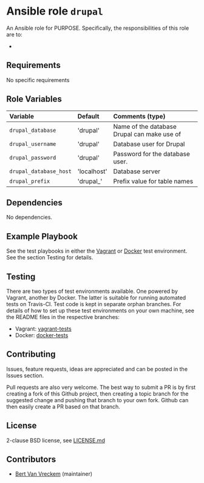 # Ansible role `drupal`

An Ansible role for PURPOSE. Specifically, the responsibilities of this role are to:

-

## Requirements

No specific requirements

## Role Variables


| Variable               | Default     | Comments (type)                             |
| :---                   | :---        | :---                                        |
| `drupal_database`      | 'drupal'    | Name of the database Drupal can make use of |
| `drupal_username`      | 'drupal'    | Database user for Drupal                    |
| `drupal_password`      | 'drupal'    | Password for the database user.             |
| `drupal_database_host` | 'localhost' | Database server                             |
| `drupal_prefix`        | 'drupal_'   | Prefix value for table names                |

## Dependencies

No dependencies.

## Example Playbook

See the test playbooks in either the [Vagrant](https://github.com/bertvv/ansible-role-drupal/blob/vagrant-tests/test.yml) or [Docker](https://github.com/bertvv/ansible-role-drupal/blob/docker-tests/test.yml) test environment. See the section Testing for details.

## Testing

There are two types of test environments available. One powered by Vagrant, another by Docker. The latter is suitable for running automated tests on Travis-CI. Test code is kept in separate orphan branches. For details of how to set up these test environments on your own machine, see the README files in the respective branches:

- Vagrant: [vagrant-tests](https://github.com/bertvv/ansible-role-drupal/tree/vagrant-tests)
- Docker: [docker-tests](https://github.com/bertvv/ansible-role-drupal/tree/docker-tests)

## Contributing

Issues, feature requests, ideas are appreciated and can be posted in the Issues section.

Pull requests are also very welcome. The best way to submit a PR is by first creating a fork of this Github project, then creating a topic branch for the suggested change and pushing that branch to your own fork. Github can then easily create a PR based on that branch.

## License

2-clause BSD license, see [LICENSE.md](LICENSE.md)

## Contributors

- [Bert Van Vreckem](https://github.com/bertvv/) (maintainer)

